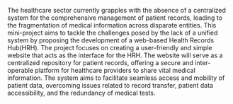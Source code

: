 The healthcare sector currently grapples with the absence of a centralized system for the
comprehensive management of patient records, leading to the fragmentation of medical
information across disparate entities. This mini-project aims to tackle the challenges
posed by the lack of a unified system by proposing the development of a web-based
Health Records Hub(HRH). The project focuses on creating a user-friendly and simple
website that acts as the interface for the HRH. The website will serve as a centralized
repository for patient records, offering a secure and inter-operable platform for healthcare
providers to share vital medical information. The system aims to facilitate seamless access
and mobility of patient data, overcoming issues related to record transfer, patient data
accessibility, and the redundancy of medical tests.
